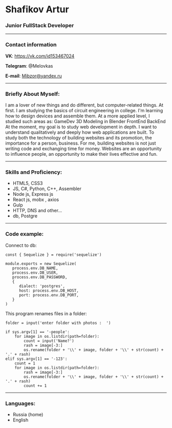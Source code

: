 # Shafikov Artur
### Junior FullStack Developer
---
### Contact information

__VK__: https://vk.com/id153467024

__Telegram__: @Melovkas

__E-mail__: Mibzor@yandex.ru

---
### Briefly About Myself:

I am a lover of new things and do different, but computer-related things. At first. I am studying the basics of circuit engineering in college. I'm learning how to design devices and assemble them. At a more applied level, I studied such areas as:
GameDev
3D Modeling in Blender
FrontEnd
BackEnd
At the moment, my goal is to study web development in depth. I want to understand qualitatively and deeply how web applications are built. To study both the technology of building websites and its promotion, the importance for a person, business. For me, building websites is not just writing code and exchanging time for money. Websites are an opportunity to influence people, an opportunity to make their lives effective and fun.

---
### Skills and Proficiency:
+ HTML5, CSS3
+ JS, C#, Python, C++, Assembler
+ Node js, Express js
+ React js, mobx , axios
+ Gulp
+ HTTP, DNS and other...
+ db, Postgre
---
### Code example:

Connect to db:
```
const { Sequelize } = require('sequelize')

module.exports = new Sequelize(
   process.env.DB_NAME,
   process.env.DB_USER,
   process.env.DB_PASSWORD,
   {
      dialect: 'postgres',
      host: process.env.DB_HOST,
      port: process.env.DB_PORT,
   }
)
```
This program renames files in a folder:
```
folder = input('enter folder with photos :  ')

if sys.argv[1] == '-people':
    for image in os.listdir(path=folder):
        count = input('Name?')
        rash = image[-3:]
        os.rename(folder + '\\' + image, folder + '\\' + str(count) + '.' + rash)
elif sys.argv[1] == '-123':
    count = 1
    for image in os.listdir(path=folder):
        rash = image[-3:]
        os.rename(folder + '\\' + image, folder + '\\' + str(count) + '.' + rash)
        count += 1
```
---
### Languages:
+ Russia (home)
+ English

